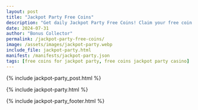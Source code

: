 ```yaml
---
layout: post
title: "Jackpot Party Free Coins"
description: "Get daily Jackpot Party Free Coins! Claim your free coin links and spin your way to big prizes – updated daily for all players."
date: 2024-07-31
author: "Bonus Collector"
permalink: /jackpot-party-free-coins/
image: /assets/images/jackpot-party.webp
include_file: jackpot-party.html
manifest: /manifests/jackpot-party.json
tags: [free coins for jackpot party, free coins jackpot party casino]
---
```


{% include jackpot-party_post.html %}

{% include jackpot-party.html %}

{% include jackpot-party_footer.html %}